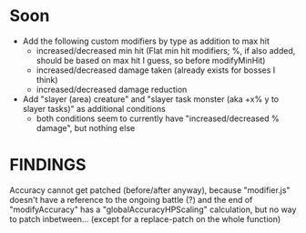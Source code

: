# Soon
* Add the following custom modifiers by type as addition to max hit
  * increased/decreased min hit (Flat min hit modifiers; %, if also added, should be based on max hit I guess, so before modifyMinHit)
  * increased/decreased damage taken (already exists for bosses I think)
  * increased/decreased damage reduction
* Add "slayer (area) creature" and "slayer task monster (aka +x% y to slayer tasks)" as additional conditions
  * both conditions seem to currently have "increased/decreased % damage", but nothing else
 
# FINDINGS
Accuracy cannot get patched (before/after anyway), because "modifier.js" doesn't have a reference to the ongoing battle (?)
and the end of "modifyAccuracy" has a "globalAccuracyHPScaling" calculation, but no way to patch inbetween... (except for a replace-patch on the whole function)